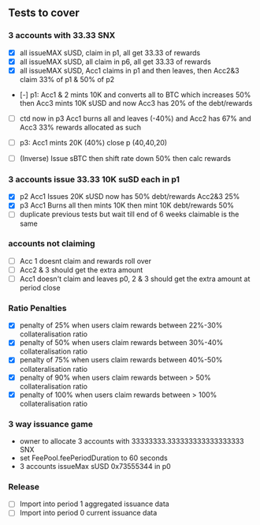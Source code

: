 ## Tests to cover

### 3 accounts with 33.33 SNX

- [x] all issueMAX sUSD, claim in p1, all get 33.33 of rewards
- [x] all issueMAX sUSD, all claim in p6, all get 33.33 of rewards
- [x] all issueMAX sUSD, Acc1 claims in p1 and then leaves, then Acc2&3 claim 33% of p1 & 50% of p2
- [-] p1: Acc1 & 2 mints 10K and converts all to BTC which increases 50% then Acc3 mints 10K sUSD and now Acc3 has 20% of the debt/rewards

- [ ] ctd now in p3 Acc1 burns all and leaves (-40%) and Acc2 has 67% and Acc3 33% rewards allocated as such
- [ ] p3: Acc1 mints 20K (40%) close p (40,40,20)

- [ ] (Inverse) Issue sBTC then shift rate down 50% then calc rewards

### 3 accounts issue 33.33 10K suSD each in p1

- [x] p2 Acc1 Issues 20K sUSD now has 50% debt/rewards Acc2&3 25%
- [x] p3 Acc1 Burns all then mints 10K then mint 10K debt/rewards 50%
- [ ] duplicate previous tests but wait till end of 6 weeks claimable is the same

### accounts not claiming

- [ ] Acc 1 doesnt claim and rewards roll over
- [ ] Acc2 & 3 should get the extra amount
- [ ] Acc1 doesn't claim and leaves p0, 2 & 3 should get the extra amount at period close

### Ratio Penalties

- [x] penalty of 25% when users claim rewards between 22%-30% collateralisation ratio
- [x] penalty of 50% when users claim rewards between 30%-40% collateralisation ratio
- [x] penalty of 75% when users claim rewards between 40%-50% collateralisation ratio
- [x] penalty of 90% when users claim rewards between > 50% collateralisation ratio
- [x] penalty of 100% when users claim rewards between > 100% collateralisation ratio

### 3 way issuance game

- owner to allocate 3 accounts with 33333333.333333333333333333 SNX
- set FeePool.feePeriodDuration to 60 seconds
- 3 accounts issueMax sUSD 0x73555344 in p0

### Release

- [ ] Import into period 1 aggregated issuance data
- [ ] Import into period 0 current issuance data
